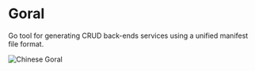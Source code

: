 # Goral

Go tool for generating CRUD back-ends services using a unified manifest file format.

![Chinese Goral](https://en.wikipedia.org/wiki/Goral#/media/File:Nemorhaeduscaudatusarnouxianus.JPG)

